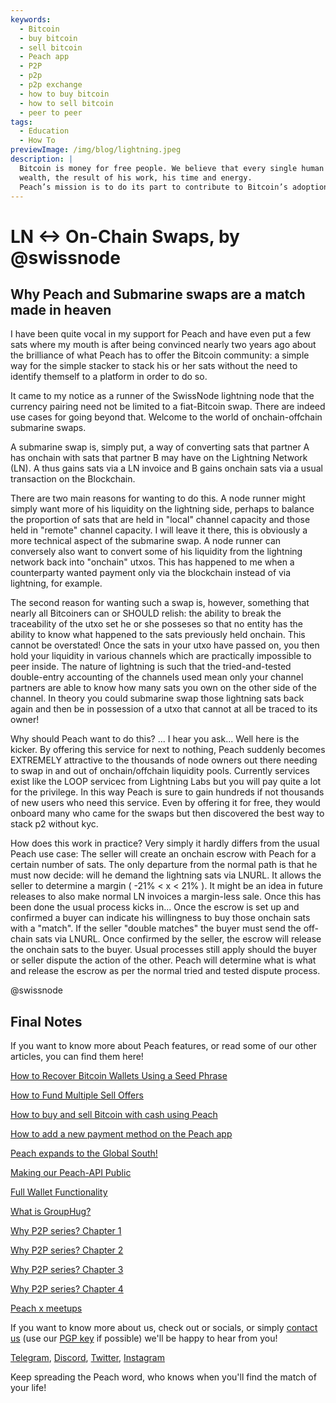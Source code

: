 ```yaml
---
keywords:
  - Bitcoin
  - buy bitcoin
  - sell bitcoin
  - Peach app
  - P2P
  - p2p
  - p2p exchange
  - how to buy bitcoin
  - how to sell bitcoin
  - peer to peer
tags:
  - Education
  - How To
previewImage: /img/blog/lightning.jpeg
description: |
  Bitcoin is money for free people. We believe that every single human being has the right to choose which money he uses to store his 
  wealth, the result of his work, his time and energy.
  Peach’s mission is to do its part to contribute to Bitcoin’s adoption in the hands of the people.
---
```

# LN <-> On-Chain Swaps, by @swissnode
## Why Peach and Submarine swaps are a match made in heaven

I have been quite vocal in my support for Peach and have even put a few sats where my mouth is after being convinced nearly two years ago about the brilliance of what Peach has to offer the Bitcoin community: a simple way for the simple stacker to stack his or her sats without the need to identify themself to a platform in order to do so.

It came to my notice as a runner of the SwissNode lightning node that the currency pairing need not be limited to a fiat-Bitcoin swap. There are indeed use cases for going beyond that. Welcome to the world of onchain-offchain submarine swaps.

A submarine swap is, simply put, a way of converting sats that partner A has onchain with sats that partner B may have on the Lightning Network (LN). A thus gains sats via a LN invoice and B gains onchain sats via a usual transaction on the Blockchain.

There are two main reasons for wanting to do this. A node runner might simply want more of his liquidity on the lightning side, perhaps to balance the proportion of sats that are held in "local" channel capacity and those held in "remote" channel capacity. I will leave it there, this is obviously a more technical aspect of the submarine swap. A node runner can conversely also want to convert some of his liquidity from the lightning network back into "onchain" utxos. This has happened to me when a counterparty wanted payment only via the blockchain instead of via lightning, for example.

The second reason for wanting such a swap is, however, something that nearly all Bitcoiners can or SHOULD relish: the ability to break the traceability of the utxo set he or she posseses so that no entity has the ability to know what happened to the sats previously held onchain. This cannot be overstated! Once the sats in your utxo have passed on, you then hold your liquidity in various channels which are practically impossible to peer inside. The nature of lightning is such that the tried-and-tested double-entry accounting of the channels used mean only your channel partners are able to know how many sats you own on the other side of the channel. In theory you could submarine swap those lightning sats back again and then be in possession of a utxo that cannot at all be traced to its owner!

Why should Peach want to do this? ... I hear you ask... Well here is the kicker. By offering this service for next to nothing, Peach suddenly becomes EXTREMELY attractive to the thousands of node owners out there needing to swap in and out of onchain/offchain liquidity pools. Currently services exist like the LOOP servicec from Lightning Labs but you will pay quite a lot for the privilege. In this way Peach is sure to gain hundreds if not thousands of new users who need this service. Even by offering it for free, they would onboard many who came for the swaps but then discovered the best way to stack p2 without kyc.

How does this work in practice? Very simply it hardly differs from the usual Peach use case: The seller will create an onchain escrow with Peach for a certain number of sats. The only departure from the normal path is that he must now decide: will he demand the lightning sats via LNURL. It allows the seller to determine a margin ( -21% < x < 21% ). It might be an idea in future releases to also make normal LN invoices a margin-less sale. Once this has been done the usual process kicks in... Once the escrow is set up and confirmed a buyer can indicate his willingness to buy those onchain sats with a "match". If the seller "double matches" the buyer must send the off-chain sats via LNURL. Once confirmed by the seller, the escrow will release the onchain sats to the buyer. Usual processes still apply should the buyer or seller dispute the action of the other. Peach will determine what is what and release the escrow as per the normal tried and tested dispute process.

@swissnode 


## Final Notes

If you want to know more about Peach features, or read some of our other articles, you can find them here!

[How to Recover Bitcoin Wallets Using a Seed Phrase](https://peachbitcoin.com/blog/how-to-restore-peach-wallet/ )

[How to Fund Multiple Sell Offers](https://peachbitcoin.com/blog/funding-multiple-sell-offers/ )

[How to buy and sell Bitcoin with cash using Peach](https://peachbitcoin.com/blog/how-to-buy-and-sell-bitcoin-with-cash-using-peach/ )

[How to add a new payment method on the Peach app](https://peachbitcoin.com/blog/how-to-add-a-payment-method/ )

[Peach expands to the Global South!](https://peachbitcoin.com/blog/peach-expands-to-the-global-south/ )

[Making our Peach-API Public](https://peachbitcoin.com/blog/making-our-peach-api-public/ )

[Full Wallet Functionality](https://peachbitcoin.com/blog/full-wallet-functionality/ )

[What is GroupHug?](https://peachbitcoin.com/blog/group-hug/ )

[Why P2P series? Chapter 1](https://peachbitcoin.com/blog/why-p2p-chapter-1/ )

[Why P2P series? Chapter 2](https://peachbitcoin.com/blog/why-p2p-chapter-2/ )

[Why P2P series? Chapter 3](https://peachbitcoin.com/blog/why-p2p-chapter-3-circular-economies/ )

[Why P2P series? Chapter 4](https://peachbitcoin.com/blog/why-p2p-chapter-4-chains-of-trust/ )

[Peach x meetups](https://peachbitcoin.com/blog/peach-for-meetups/ )



If you want to know more about us, check out or socials, or simply [contact us](mailto:hello@peachbitcoin.com) (use our [PGP key](https://keys.openpgp.org/vks/v1/by-fingerprint/48339A19645E2E53488E0E5479E1B270FACD1BD2) if possible) we'll be happy to hear from you!

[Telegram](https://t.me/+GkOW1J-ixBBkZWRk), [Discord](https://discord.gg/ypeHz3SW54), [Twitter](https://twitter.com/peachbitcoin), [Instagram](https://instagram.com/peachbitcoin)

Keep spreading the Peach word, who knows when you'll find the match of your life!

